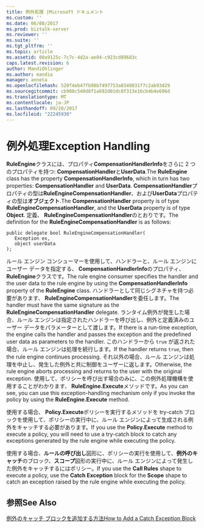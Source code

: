 ```yaml
---
title: 例外処理 |Microsoft ドキュメント
ms.custom: ''
ms.date: 06/08/2017
ms.prod: biztalk-server
ms.reviewer: ''
ms.suite: ''
ms.tgt_pltfrm: ''
ms.topic: article
ms.assetid: 00a9125c-7c7c-4d2a-ae04-c923cd89683c
caps.latest.revision: 6
author: MandiOhlinger
ms.author: mandia
manager: anneta
ms.openlocfilehash: 520f4eb47fb98bf497753a8348031f7c2ab93d29
ms.sourcegitcommit: cb908c540d8f1a692d01dc8f313e16cb4b4e696d
ms.translationtype: MT
ms.contentlocale: ja-JP
ms.lasthandoff: 09/20/2017
ms.locfileid: "22245930"
---
```

# <a name="exception-handling"></a><span data-ttu-id="29596-102">例外処理</span><span class="sxs-lookup"><span data-stu-id="29596-102">Exception Handling</span></span>
<span data-ttu-id="29596-103">**RuleEngine**クラスには、プロパティ**CompensationHandlerInfo**をさらに 2 つのプロパティを持つ: **CompensationHandler**と**UserData**.</span><span class="sxs-lookup"><span data-stu-id="29596-103">The **RuleEngine** class has the property **CompensationHandlerInfo**, which in turn has two properties: **CompensationHandler** and **UserData**.</span></span> <span data-ttu-id="29596-104">**CompensationHandler**プロパティの型は**RuleEngineCompensationHandler**、および**UserData**プロパティの型は**オブジェクト**.</span><span class="sxs-lookup"><span data-stu-id="29596-104">The **CompensationHandler** property is of type **RuleEngineCompensationHandler**, and the **UserData** property is of type **Object**.</span></span> <span data-ttu-id="29596-105">定義、 **RuleEngineCompensationHandler**のとおりです。</span><span class="sxs-lookup"><span data-stu-id="29596-105">The definition for the **RuleEngineCompensationHandler** is as follows:</span></span>  
  
```  
public delegate bool RuleEngineCompensationHandler(  
   Exception ex,  
   object userData  
);  
```  
  
 <span data-ttu-id="29596-106">ルール エンジン コンシューマーを使用して、ハンドラーと、ルール エンジンにユーザー データを指定する、 **CompensationHandlerInfo**のプロパティ、 **RuleEngine**クラスです。</span><span class="sxs-lookup"><span data-stu-id="29596-106">The rule engine consumer specifies the handler and the user data to the rule engine by using the **CompensationHandlerInfo** property of the **RuleEngine** class.</span></span> <span data-ttu-id="29596-107">ハンドラーとして同じシグネチャを持つ必要があります、 **RuleEngineCompensationHandler**を委任します。</span><span class="sxs-lookup"><span data-stu-id="29596-107">The handler must have the same signature as the **RuleEngineCompensationHandler** delegate.</span></span> <span data-ttu-id="29596-108">ランタイム例外が発生した場合、ルール エンジンは指定されたハンドラーを呼び出し、例外と定義済みのユーザー データをパラメーターとして渡します。</span><span class="sxs-lookup"><span data-stu-id="29596-108">If there is a run-time exception, the engine calls the handler and passes the exception and the predefined user data as parameters to the handler.</span></span> <span data-ttu-id="29596-109">このハンドラーから `true` が返された場合、ルール エンジンは処理を続行します。</span><span class="sxs-lookup"><span data-stu-id="29596-109">If the handler returns `true`, then the rule engine continues processing.</span></span> <span data-ttu-id="29596-110">それ以外の場合、ルール エンジンは処理を中止し、発生した例外と共に制御をユーザーに返します。</span><span class="sxs-lookup"><span data-stu-id="29596-110">Otherwise, the rule engine aborts processing and returns to the user with the original exception.</span></span> <span data-ttu-id="29596-111">使用して、ポリシーを呼び出す場合のみに、この例外処理機構を使用することがわかります、 **RuleEngine.Execute**メソッドです。</span><span class="sxs-lookup"><span data-stu-id="29596-111">As you can see, you can use this exception-handling mechanism only if you invoke the policy by using the **RuleEngine.Execute** method.</span></span>  
  
 <span data-ttu-id="29596-112">使用する場合、 **Policy.Execute**ポリシーを実行するメソッドを try-catch ブロックを使用して、ポリシーの実行中に、ルール エンジンによって生成される例外をキャッチする必要があります。</span><span class="sxs-lookup"><span data-stu-id="29596-112">If you use the **Policy.Execute** method to execute a policy, you will need to use a try-catch block to catch any exceptions generated by the rule engine while executing the policy.</span></span>  
  
 <span data-ttu-id="29596-113">使用する場合、**ルールの呼び出し**図形に、ポリシーの実行を使用して、**例外のキャッチ**のブロック、**スコープ**図形の実行中に、ルール エンジンによって発生した例外をキャッチするにはポリシー。</span><span class="sxs-lookup"><span data-stu-id="29596-113">If you use the **Call Rules** shape to execute a policy, use the **Catch Exception** block for the **Scope** shape to catch an exception raised by the rule engine while executing the policy.</span></span>  
  
## <a name="see-also"></a><span data-ttu-id="29596-114">参照</span><span class="sxs-lookup"><span data-stu-id="29596-114">See Also</span></span>  
 [<span data-ttu-id="29596-115">例外のキャッチ ブロックを追加する方法</span><span class="sxs-lookup"><span data-stu-id="29596-115">How to Add a Catch Exception Block</span></span>](../core/how-to-add-a-catch-exception-block3.md)